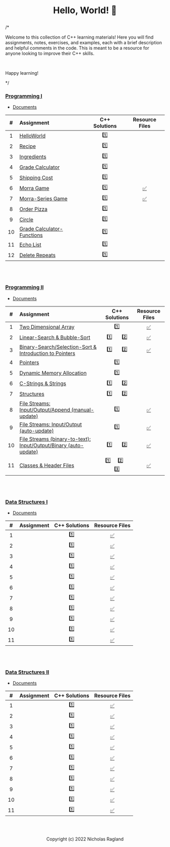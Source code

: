 # <p align="center"> Hello, World! 🦖 </p>

/*

Welcome to this collection of C++ learning materials! Here you will find assignments, notes, exercises, and examples, each with a brief description and helpful comments in the code. This is meant to be a resource for anyone looking to improve their C++ skills.

<br>

Happy learning!

*/

### [Programming I](/programming-I)
* [Documents](programming-I/docs/)

| # | Assignment | C++ Solutions | Resource Files |
|:---:|:---|:---:|:---:|
| 1 | [HelloWorld](programming-I/assignments/01-helloworld/docs/FA_A1_HelloWorld.pdf) | [:one:](./programming-I/assignments/01-helloworld/HelloWorld.cpp) |  |
| 2 | [Recipe](programming-I/assignments/02-recipe/docs/FA_A2_Recipe.pdf) | [:one:](./programming-I/assignments/02-recipe/recipe.cpp) |  | 
| 3 | [Ingredients](programming-I/assignments/03-ingredients/docs/FA_A3_Ingredient.pdf) | [:one:](./programming-I/assignments/03-ingredients/ingredients.cpp) |  | 
| 4 | [Grade Calculator](programming-I/assignments/04-gradeCalc/docs/FA_A4_gradeCalc.pdf) | [:one:](./programming-I/assignments/04-gradeCalc/gradeCalc.cpp) |  | 
| 5 | [Shipping Cost](programming-I/assignments/05-shippingCost/docs/FA_A5_shipping_Cost.pdf) | [:one:](./programming-I/assignments/05-shippingCost/shippingCost.cpp) |  | 
| 6 | [Morra Game](programming-I/assignments/06-morra/docs/FA_A6_Morra.pdf) | [:one:](./programming-I/assignments/06-morra/morra.cpp) |  [:white_check_mark:](./programming-I/assignments/06-morra/result.txt) |
| 7 | [Morra-Series Game](programming-I/assignments/07-morraSeries/docs/FA_A7_MorraSerries.pdf) | [:one:](./programming-I/assignments/07-morraSeries/morraSeries.cpp) | [:white_check_mark:](./programming-I/assignments/07-morraSeries/morraSeriesResults.txt) | 
| 8 | [Order Pizza](programming-I/assignments/08-pizza/docs/FA_A8_Pizza.pdf) | [:one:](./programming-I/assignments/08-pizza/pizza.cpp) |  |
| 9 | [Circle](programming-I/assignments/09-circleArea/docs/FA_A9CircleArea.pdf) | [:one:](./programming-I/assignments/09-circleArea/circleArea.cpp) |  | 
| 10 | [Grade Calculator-Functions](programming-I/assignments/10-gradeCalc2/) | [:one:](./programming-I/assignments/10-gradeCalc2/gradeCalc_2.cpp) |  | 
| 11 | [Echo List](programming-I/assignments/11-echoList/) | [:one:](./programming-I/assignments/11-echoList/echoAList.cpp) |  | 
| 12 | [Delete Repeats](programming-I/assignments/12-deleteRepeats/docs/FA_A12_DeleteRepeats.pdf) | [:one:](./programming-I/assignments/12-deleteRepeats/deleteRepeats.cpp) |  |  
<br>
<br>

### [Programming II](/programming-II)
* [Documents](programming-II/docs/)

| # | Assignment | C++ Solutions | Resource Files |
|:---:|:---|:---:|:---:|
| 1 | [Two Dimensional Array](programming-II/assignments/01-twoDimensionalArray/docs/Assignment_1.pdf) | [:one:](./programming-II/assignments/01-twoDimensionalArray/assignment_1.cpp)| [:white_check_mark:](./programming-II/assignments/01-twoDimensionalArray) |
| 2 | [Linear-Search & Bubble-Sort](programming-II/assignments/02-linearSearch-BubbleSort/docs/Assignment_2.pdf) | [:one:](./programming-II/assignments/02-linearSearch-BubbleSort/assignment_2.1.cpp)  &nbsp;  &nbsp;  &nbsp;  [:two:](./programming-II/assignments/02-linearSearch-BubbleSort/assignment_2.2.cpp) | [:white_check_mark:](./programming-II/assignments/02-linearSearch-BubbleSort) |
| 3 | [Binary-Search/Selection-Sort & Introduction to Pointers](programming-II/assignments/03-binarySearch-selectionSort/docs/Assignment_3.pdf) | [:one:](./programming-II/assignments/03-binarySearch-selectionSort/assignment_3.1.cpp)  &nbsp;  &nbsp;  &nbsp;  [:two:](./programming-II/assignments/03-binarySearch-selectionSort/assignment_3.2.cpp) | [:white_check_mark:](./programming-II/assignments/03-binarySearch-selectionSort/StudentNames.txt) |
| 4 | [Pointers](programming-II/assignments/04-pointers/docs/Assignment_4.pdf) | [:one:](./programming-II/assignments/04-pointers/assignment_4.cpp) |  |
| 5 | [Dynamic Memory Allocation](programming-II/assignments/05-dynamicMemoryAllocation/docs/Assignment_5.pdf) | [:one:](./programming-II/assignments/05-dynamicMemoryAllocation/assignment_5.cpp) |  |
| 6 | [C-Strings & Strings](programming-II/assignments/06-cString-string/docs/Assignment_6.pdf) | [:one:](./programming-II/assignments/06-cString-string/assignment_6.1.cpp)  &nbsp;  &nbsp;  &nbsp;  [:two:](./programming-II/assignments/06-cString-string/assignment_6.2.cpp) |  |
| 7 | [Structures](programming-II/assignments/07-structures/docs/Assignment_7.pdf) | [:one:](./programming-II/assignments/07-structures/assignment_7.1.cpp)  &nbsp;  &nbsp;  &nbsp;  [:two:](./programming-II/assignments/07-structures/assignment_7.2.cpp) |  |
| 8 | [File Streams: Input/Output/Append (manual-update)](programming-II/assignments/08-fstream-manualUpdate/docs/Assignment_8.pdf) | [:one:](./programming-II/assignments/08-fstream-manualUpdate/assignment_8.cpp) | [:white_check_mark:](./programming-II/assignments/08-fstream-manualUpdate/Employees.txt) |
| 9 | [File Streams: Input/Output (auto-update)](programming-II/assignments/09-fstream-autoUpdate/docs/Assignment_9.pdf) | [:one:](./programming-II/assignments/09-fstream-autoUpdate/assignment_9.cpp) | [:white_check_mark:](./programming-II/assignments/09-fstream-autoUpdate) |
| 10 | [File Streams (binary-to-text): Input/Output/Binary (auto-update)](programming-II/assignments/10-fstream-autoUpdate-binaryToText/docs/Assignment_10.pdf) | [:one:](./programming-II/assignments/10-fstream-autoUpdate-binaryToText/assignment_10.1.cpp)  &nbsp;  &nbsp;  &nbsp;  [:two:](./programming-II/assignments/10-fstream-autoUpdate-binaryToText/assignment_10.2.cpp) | [:white_check_mark:](./programming-II/assignments/10-fstream-autoUpdate-binaryToText/) |
| 11 | [Classes & Header Files](programming-II/assignments/11-classes-headerFiles/docs/Assignment_11.pdf) | [:one:](./programming-II/assignments/11-classes-headerFiles/SportName.cpp)  &nbsp;  &nbsp;  [:two:](./programming-II/assignments/11-classes-headerFiles/Date.cpp)  &nbsp;  &nbsp;  [:three:](./programming-II/assignments/11-classes-headerFiles/Sport.cpp) | [:white_check_mark:](./programming-II/assignments/11-classes-headerFiles) |

<br>
<br>

### [Data Structures I](/data_structures-I)
* [Documents](data_structures-I/docs/)

| # | Assignment | C++ Solutions | Resource Files |
|:---:|:---|:---:|:---:|
| 1 | [](data_structures-I/assignments/) | [:one:](./data_structures-I/assignments/)| [:white_check_mark:](./data_structures-I/assignments/) |
| 2 | [](data_structures-I/assignments/) | [:one:](./data_structures-I/assignments/)| [:white_check_mark:](./data_structures-I/assignments/) |
| 3 | [](data_structures-I/assignments/) | [:one:](./data_structures-I/assignments/)| [:white_check_mark:](./data_structures-I/assignments/) |
| 4 | [](data_structures-I/assignments/) | [:one:](./data_structures-I/assignments/)| [:white_check_mark:](./data_structures-I/assignments/) |
| 5 | [](data_structures-I/assignments/) | [:one:](./data_structures-I/assignments/)| [:white_check_mark:](./data_structures-I/assignments/) |
| 6 | [](data_structures-I/assignments/) | [:one:](./data_structures-I/assignments/)| [:white_check_mark:](./data_structures-I/assignments/) |
| 7 | [](data_structures-I/assignments/) | [:one:](./data_structures-I/assignments/)| [:white_check_mark:](./data_structures-I/assignments/) |
| 8 | [](data_structures-I/assignments/) | [:one:](./data_structures-I/assignments/)| [:white_check_mark:](./data_structures-I/assignments/) |
| 9 | [](data_structures-I/assignments/) | [:one:](./data_structures-I/assignments/)| [:white_check_mark:](./data_structures-I/assignments/) |
| 10 | [](data_structures-I/assignments/) | [:one:](./data_structures-I/assignments/)| [:white_check_mark:](./data_structures-I/assignments/) |
| 11 | [](data_structures-I/assignments/) | [:one:](./data_structures-I/assignments/)| [:white_check_mark:](./data_structures-I/assignments/) |

<br>
<br>

### [Data Structures II](/data_structures-II)
* [Documents](data_structures-II/docs/)

| # | Assignment | C++ Solutions | Resource Files |
|:---:|:---|:---:|:---:|
| 1 | [](data_structures-II/assignments/) | [:one:](./data_structures-II/assignments/)| [:white_check_mark:](./data_structures-II/assignments/) |
| 2 | [](data_structures-II/assignments/) | [:one:](./data_structures-II/assignments/)| [:white_check_mark:](./data_structures-II/assignments/) |
| 3 | [](data_structures-II/assignments/) | [:one:](./data_structures-II/assignments/)| [:white_check_mark:](./data_structures-II/assignments/) |
| 4 | [](data_structures-II/assignments/) | [:one:](./data_structures-II/assignments/)| [:white_check_mark:](./data_structures-II/assignments/) |
| 5 | [](data_structures-II/assignments/) | [:one:](./data_structures-II/assignments/)| [:white_check_mark:](./data_structures-II/assignments/) |
| 6 | [](data_structures-II/assignments/) | [:one:](./data_structures-II/assignments/)| [:white_check_mark:](./data_structures-II/assignments/) |
| 7 | [](data_structures-II/assignments/) | [:one:](./data_structures-II/assignments/)| [:white_check_mark:](./data_structures-II/assignments/) |
| 8 | [](data_structures-II/assignments/) | [:one:](./data_structures-II/assignments/)| [:white_check_mark:](./data_structures-II/assignments/) |
| 9 | [](data_structures-II/assignments/) | [:one:](./data_structures-II/assignments/)| [:white_check_mark:](./data_structures-II/assignments/) |
| 10 | [](data_structures-II/assignments/) | [:one:](./data_structures-II/assignments/)| [:white_check_mark:](./data_structures-II/assignments/) |
| 11 | [](data_structures-II/assignments/) | [:one:](./data_structures-II/assignments/)| [:white_check_mark:](./data_structures-II/assignments/) |

<br>
<br>
<p align="center"> Copyright (c) 2022 Nicholas Ragland </p>
